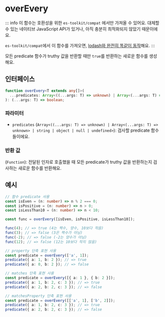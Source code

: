 # overEvery

::: info
이 함수는 호환성을 위한 `es-toolkit/compat` 에서만 가져올 수 있어요. 대체할 수 있는 네이티브 JavaScript API가 있거나, 아직 충분히 최적화되지 않았기 때문이에요.

`es-toolkit/compat`에서 이 함수를 가져오면, [lodash와 완전히 똑같이 동작](../../../compatibility.md)해요.
:::

모든 predicate 함수가 truthy 값을 반환할 때만 `true`를 반환하는 새로운 함수를 생성해요.

## 인터페이스

```typescript
function overEvery<T extends any[]>(
  ...predicates: Array<((...args: T) => unknown) | Array<(...args: T) => unknown> | string | object | null | undefined>
): (...args: T) => boolean;
```

### 파라미터

- `predicates` (`Array<((...args: T) => unknown) | Array<(...args: T) => unknown> | string | object | null | undefined>`): 검사할 predicate 함수들이에요.

### 반환 값

(`Function`): 전달된 인자로 호출했을 때 모든 predicate가 truthy 값을 반환하는지 검사하는 새로운 함수를 반환해요.

## 예시

```typescript
// 함수 predicate 사용
const isEven = (n: number) => n % 2 === 0;
const isPositive = (n: number) => n > 0;
const isLessThan10 = (n: number) => n < 10;

const func = overEvery([isEven, isPositive, isLessThan10]);

func(4); // => true (4는 짝수, 양수, 10보다 작음)
func(3); // => false (3은 짝수가 아님)
func(-2); // => false (-2는 양수가 아님)
func(12); // => false (12는 10보다 작지 않음)

// property 단축 표현 사용
const predicate = overEvery(['a', 1]);
predicate({ a: 1, b: 2 }); // => true
predicate({ a: 0, b: 2 }); // => false

// matches 단축 표현 사용
const predicate = overEvery([{ a: 1 }, { b: 2 }]);
predicate({ a: 1, b: 2, c: 3 }); // => true
predicate({ a: 2, b: 2, c: 3 }); // => false

// matchesProperty 단축 표현 사용
const predicate = overEvery([['a', 1], ['b', 2]]);
predicate({ a: 1, b: 2, c: 3 }); // => true
predicate({ a: 2, b: 2, c: 3 }); // => false
```
